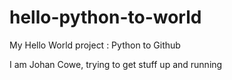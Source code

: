 # hello-python-to-world
My Hello World project : Python to Github

I am Johan Cowe, trying to get stuff up and running
